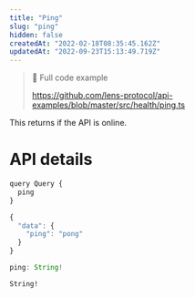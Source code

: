 ```yaml
---
title: "Ping"
slug: "ping"
hidden: false
createdAt: "2022-02-18T08:35:45.162Z"
updatedAt: "2022-09-23T15:13:49.719Z"
---
```

> 📘 Full code example
> 
> <https://github.com/lens-protocol/api-examples/blob/master/src/health/ping.ts>

This returns if the API is online.

# API details

```javascript Example operation
query Query {
  ping
}
```
```javascript Example response
{
  "data": {
    "ping": "pong"
  }
}
```
```javascript Query interface
ping: String!
```
```text Response
String!
```
